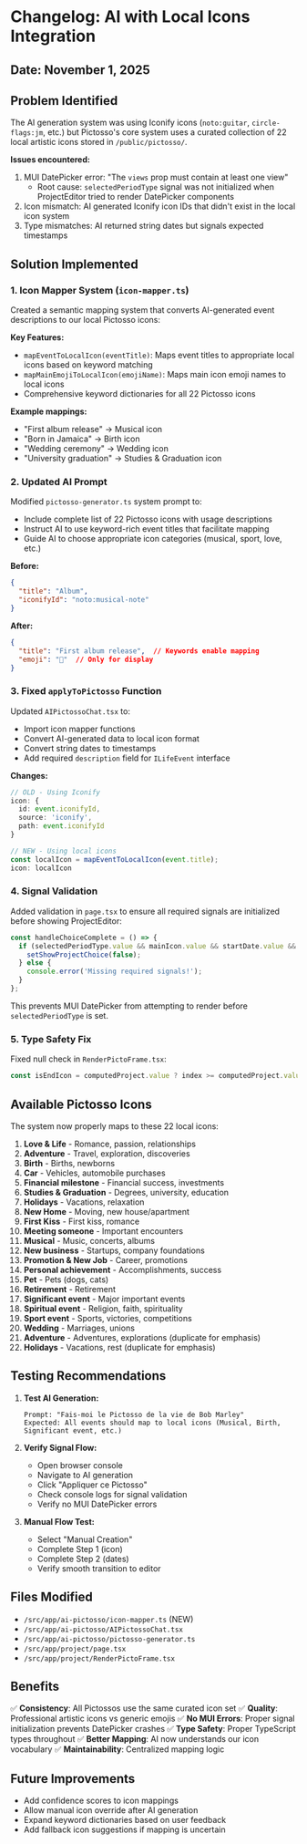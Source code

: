 # Changelog: AI with Local Icons Integration

## Date: November 1, 2025

## Problem Identified

The AI generation system was using Iconify icons (`noto:guitar`, `circle-flags:jm`, etc.) but Pictosso's core system uses a curated collection of 22 local artistic icons stored in `/public/pictosso/`.

**Issues encountered:**
1. MUI DatePicker error: "The `views` prop must contain at least one view"
   - Root cause: `selectedPeriodType` signal was not initialized when ProjectEditor tried to render DatePicker components
2. Icon mismatch: AI generated Iconify icon IDs that didn't exist in the local icon system
3. Type mismatches: AI returned string dates but signals expected timestamps

## Solution Implemented

### 1. Icon Mapper System (`icon-mapper.ts`)

Created a semantic mapping system that converts AI-generated event descriptions to our local Pictosso icons:

**Key Features:**
- `mapEventToLocalIcon(eventTitle)`: Maps event titles to appropriate local icons based on keyword matching
- `mapMainEmojiToLocalIcon(emojiName)`: Maps main icon emoji names to local icons
- Comprehensive keyword dictionaries for all 22 Pictosso icons

**Example mappings:**
- "First album release" → Musical icon
- "Born in Jamaica" → Birth icon  
- "Wedding ceremony" → Wedding icon
- "University graduation" → Studies & Graduation icon

### 2. Updated AI Prompt

Modified `pictosso-generator.ts` system prompt to:
- Include complete list of 22 Pictosso icons with usage descriptions
- Instruct AI to use keyword-rich event titles that facilitate mapping
- Guide AI to choose appropriate icon categories (musical, sport, love, etc.)

**Before:**
```json
{
  "title": "Album",
  "iconifyId": "noto:musical-note"
}
```

**After:**
```json
{
  "title": "First album release",  // Keywords enable mapping
  "emoji": "🎵"  // Only for display
}
```

### 3. Fixed `applyToPictosso` Function

Updated `AIPictossoChat.tsx` to:
- Import icon mapper functions
- Convert AI-generated data to local icon format
- Convert string dates to timestamps
- Add required `description` field for `ILifeEvent` interface

**Changes:**
```typescript
// OLD - Using Iconify
icon: {
  id: event.iconifyId,
  source: 'iconify',
  path: event.iconifyId
}

// NEW - Using local icons
const localIcon = mapEventToLocalIcon(event.title);
icon: localIcon
```

### 4. Signal Validation

Added validation in `page.tsx` to ensure all required signals are initialized before showing ProjectEditor:

```typescript
const handleChoiceComplete = () => {
  if (selectedPeriodType.value && mainIcon.value && startDate.value && endDate.value) {
    setShowProjectChoice(false);
  } else {
    console.error('Missing required signals!');
  }
};
```

This prevents MUI DatePicker from attempting to render before `selectedPeriodType` is set.

### 5. Type Safety Fix

Fixed null check in `RenderPictoFrame.tsx`:
```typescript
const isEndIcon = computedProject.value ? index >= computedProject.value.pictos.length - 3 : false;
```

## Available Pictosso Icons

The system now properly maps to these 22 local icons:

1. **Love & Life** - Romance, passion, relationships
2. **Adventure** - Travel, exploration, discoveries
3. **Birth** - Births, newborns
4. **Car** - Vehicles, automobile purchases
5. **Financial milestone** - Financial success, investments
6. **Studies & Graduation** - Degrees, university, education
7. **Holidays** - Vacations, relaxation
8. **New Home** - Moving, new house/apartment
9. **First Kiss** - First kiss, romance
10. **Meeting someone** - Important encounters
11. **Musical** - Music, concerts, albums
12. **New business** - Startups, company foundations
13. **Promotion & New Job** - Career, promotions
14. **Personal achievement** - Accomplishments, success
15. **Pet** - Pets (dogs, cats)
16. **Retirement** - Retirement
17. **Significant event** - Major important events
18. **Spiritual event** - Religion, faith, spirituality
19. **Sport event** - Sports, victories, competitions
20. **Wedding** - Marriages, unions
21. **Adventure** - Adventures, explorations (duplicate for emphasis)
22. **Holidays** - Vacations, rest (duplicate for emphasis)

## Testing Recommendations

1. **Test AI Generation:**
   ```
   Prompt: "Fais-moi le Pictosso de la vie de Bob Marley"
   Expected: All events should map to local icons (Musical, Birth, Significant event, etc.)
   ```

2. **Verify Signal Flow:**
   - Open browser console
   - Navigate to AI generation
   - Click "Appliquer ce Pictosso"
   - Check console logs for signal validation
   - Verify no MUI DatePicker errors

3. **Manual Flow Test:**
   - Select "Manual Creation"
   - Complete Step 1 (icon)
   - Complete Step 2 (dates)
   - Verify smooth transition to editor

## Files Modified

- `/src/app/ai-pictosso/icon-mapper.ts` (NEW)
- `/src/app/ai-pictosso/AIPictossoChat.tsx`
- `/src/app/ai-pictosso/pictosso-generator.ts`
- `/src/app/project/page.tsx`
- `/src/app/project/RenderPictoFrame.tsx`

## Benefits

✅ **Consistency**: All Pictossos use the same curated icon set
✅ **Quality**: Professional artistic icons vs generic emojis
✅ **No MUI Errors**: Proper signal initialization prevents DatePicker crashes
✅ **Type Safety**: Proper TypeScript types throughout
✅ **Better Mapping**: AI now understands our icon vocabulary
✅ **Maintainability**: Centralized mapping logic

## Future Improvements

- Add confidence scores to icon mappings
- Allow manual icon override after AI generation
- Expand keyword dictionaries based on user feedback
- Add fallback icon suggestions if mapping is uncertain

